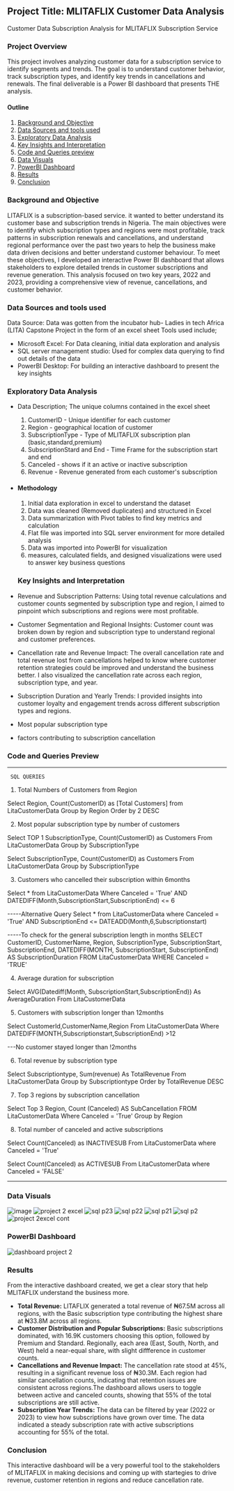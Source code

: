 ## Project Title: MLITAFLIX Customer Data Analysis
Customer Data Subscription Analysis for MLITAFLIX Subscription Service

### Project Overview

This project involves analyzing customer data for a subscription service to identify segments and trends. The goal is to understand customer behavior, track subscription types, and identify key trends in cancellations and renewals. The final deliverable is a Power BI dashboard that presents THE analysis.


#### Outline
1. [Background and Objective](#background-and-objective)
2. [Data Sources and tools used](#data-sources-and-tools-used)
3. [Exploratory Data Analysis](#exploratory-data-analysis)
4. [Key Insights and Interpretation](#key-insights-and-interpretation)
5. [Code and Queries preview](#code-and-queries-preview)
6. [Data Visuals](#data-visuals)
7. [PowerBI Dashboard](#powerbi-dashboard)
8. [Results](#results)
9. [Conclusion](#conclusion)

### Background and Objective
LITAFLIX is a subscription-based service. it wanted to better understand its customer base and subscription trends in Nigeria. The main objectives were to identify which subscription types and regions were most profitable, track patterns in subscription renewals and cancellations, and understand regional performance over the past two years to help the business make data driven decisions and better understand customer behaviour.
To meet these objectives, I developed an interactive Power BI dashboard that allows stakeholders to explore detailed trends in customer subscriptions and revenue generation. This analysis focused on two key years, 2022 and 2023, providing a comprehensive view of revenue, cancellations, and customer behavior.

### Data Sources and tools used
Data Source: Data was gotten from the incubator hub- Ladies in tech Africa (LITA) Capstone Project in the form of an excel sheet
Tools used include;
- Microsoft Excel: For Data cleaning, initial data exploration and analysis
- SQL server management studio: Used for complex data querying to find out details of the data
- PowerBI Desktop: For building an interactive dashboard to present the key insights

### Exploratory Data Analysis
- Data Description; The unique columns contained in the excel sheet
  1. CustomerID - Unique identifier for each customer
  2. Region - geographical location of customer
  3. SubscriptionType - Type of MLITAFLIX subscription plan (basic,standard,premium)
  4. SubscriptionStard and End - Time Frame for the subscription start and end
  5. Canceled - shows if it an active or inactive subscription
  6. Revenue - Revenue generated from each customer's subscription

 - #### Methodology
   1. Initial data exploration in excel to understand the dataset
   2. Data was cleaned (Removed duplicates) and structured in Excel
   3. Data summarization with Pivot tables to find key metrics and calculation
   4. Flat file was imported into SQL server environment for more detailed analysis
   5. Data was imported into PowerBI for visualization 
   6. measures, calculated fields, and designed visualizations were used to answer key business questions
      


   ### Key Insights and Interpretation
  - Revenue and Subscription Patterns: Using total revenue calculations and customer counts segmented by subscription type and region, I aimed to pinpoint which subscriptions and regions were most profitable.
  - Customer Segmentation and Regional Insights: Customer count was broken down by region and subscription type to understand regional and customer preferences.
  - Cancellation rate and Revenue Impact: The overall cancellation rate and total revenue lost from cancellations helped to know where customer retention strategies could be improved and understand the business better. I also visualized the cancellation rate across each region, subscription type, and year.
  - Subscription Duration and Yearly Trends:  I provided insights into customer loyalty and engagement trends across different subscription types and regions.
  -  Most popular subscription type
  -  factors contributing to subscription cancellation


### Code and Queries Preview
---
     SQL QUERIES
1. Total Numbers of Customers from Region
   
Select Region, Count(CustomerID) as [Total Customers]
from LitaCustomerData Group by Region Order by 2 DESC

2. Most popular subscription type by number of customers
   
Select TOP 1 SubscriptionType, Count(CustomerID) as Customers 
From LitaCustomerData Group by SubscriptionType

Select SubscriptionType, Count(CustomerID) as Customers 
From LitaCustomerData Group by SubscriptionType

3. Customers who cancelled their subscription within 6months
   
 Select * from LitaCustomerData Where Canceled = 'True' 
AND DATEDIFF(Month,SubscriptionStart,SubscriptionEnd) <= 6

-----Alternative Query
Select * from LitaCustomerData where Canceled = 'True'
AND SubscriptionEnd <= DATEADD(Month,6,Subscriptionstart)

-----To check for the general subscription length in months
SELECT CustomerID, CustomerName, Region, SubscriptionType, SubscriptionStart, SubscriptionEnd, 
DATEDIFF(MONTH, SubscriptionStart, SubscriptionEnd) AS SubscriptionDuration
FROM LitaCustomerData
WHERE Canceled = 'TRUE'

4. Average duration for subscription
   
Select AVG(Datediff(Month, SubscriptionStart,SubscriptionEnd)) As AverageDuration From LitaCustomerData

5. Customers with subscription longer than 12months
   
Select CustomerId,CustomerName,Region From LitaCustomerData Where DATEDIFF(MONTH,Subscriptionstart,SubscriptionEnd) >12

---No customer stayed longer than !2months

6. Total revenue by subscription type
   
Select Subscriptiontype, Sum(revenue) As TotalRevenue From LitaCustomerData
Group by Subscriptiontype Order by TotalRevenue DESC

7. Top 3 regions by subscription cancellation

 Select Top 3 Region, Count (Canceled) AS SubCancellation FROM LitaCustomerData
  Where Canceled = 'True' 
  Group by Region

8. Total number of canceled and active subscriptions
   
Select Count(Canceled) as INACTIVESUB From LitaCustomerData
where Canceled = 'True' 

Select Count(Canceled) as ACTIVESUB From LitaCustomerData
where Canceled = 'FALSE' 


---

### Data Visuals
![image](https://github.com/user-attachments/assets/1e7772b8-c4d6-4028-a504-ca012f238255)
![project 2 excel](https://github.com/user-attachments/assets/a636ce58-31ba-4591-b3c6-105d014f0f50)
![sql p23](https://github.com/user-attachments/assets/85e82515-d69b-4e15-b4e9-6ea52fea67ae)
![sql p22](https://github.com/user-attachments/assets/af40df26-7719-476f-958f-130b964b999b)
![sql p21](https://github.com/user-attachments/assets/8c1c2e60-4cb4-45c3-a263-60f44db0cad5)
![sql p2](https://github.com/user-attachments/assets/14c39286-dd37-47de-a942-d22d87bdd743)
![project 2excel cont](https://github.com/user-attachments/assets/a475dada-8bf1-47d8-a66b-10afe4106d76)


### PowerBI Dashboard

![dashboard project 2](https://github.com/user-attachments/assets/a35955a0-f6e9-4c7a-b9cd-afe1daf7b12f)

### Results

From the interactive dashboard created, we get a clear story that help MLITAFLIX understand the business more. 
- **Total Revenue:**  LITAFLIX generated a total revenue of ₦67.5M across all regions, with the Basic subscription type contributing the highest share at ₦33.8M across all regions.
- **Customer Distribution and Popular Subscriptions:**  Basic subscriptions dominated, with 16.9K customers choosing this option, followed by Premium and Standard. Regionally, each area (East, South, North, and West) held a near-equal share, with slight diffference in customer counts.
- **Cancellations and Revenue Impact:**  The cancellation rate stood at 45%, resulting in a significant revenue loss of ₦30.3M. Each region had similar cancellation counts, indicating that retention issues are consistent across regions.The dashboard allows users to toggle between active and canceled counts, showing that 55% of the total subscriptions are still active.
- **Subscription Year Trends:**  The data can be filtered by year (2022 or 2023) to view how subscriptions have grown over time. The data indicated a steady subscription rate with active subscriptions accounting for 55% of the total.


### Conclusion
This interactive dashboard will be a very powerful tool to the stakeholders of MLITAFLIX in making decisions and coming up with startegies to drive revenue, customer retention in regions and reduce cancellation rate.



      

